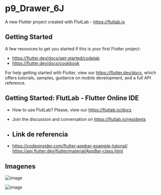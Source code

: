 # p9_Drawer_6J

A new Flutter project created with FlutLab - https://flutlab.io

## Getting Started

A few resources to get you started if this is your first Flutter project:

- https://flutter.dev/docs/get-started/codelab
- https://flutter.dev/docs/cookbook

For help getting started with Flutter, view our
https://flutter.dev/docs, which offers tutorials,
samples, guidance on mobile development, and a full API reference.

## Getting Started: FlutLab - Flutter Online IDE

- How to use FlutLab? Please, view our https://flutlab.io/docs
- Join the discussion and conversation on https://flutlab.io/residents

- ## Link de referencia
- https://codesinsider.com/flutter-appbar-example-tutorial/
https://api.flutter.dev/flutter/material/AppBar-class.html

## Imagenes 
![image](https://github.com/SUPaezRivas/Sergio/assets/143548332/f3b9f352-fa6f-4fca-a06d-00019fb026f0)

![image](https://github.com/SUPaezRivas/Sergio/assets/143548332/ede952c2-9af7-464f-aa7c-09572651f527)


